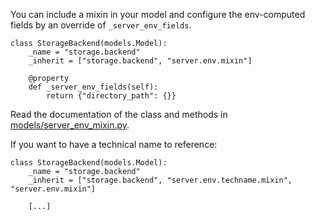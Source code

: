 You can include a mixin in your model and configure the env-computed
fields by an override of `_server_env_fields`.

    class StorageBackend(models.Model):
        _name = "storage.backend"
        _inherit = ["storage.backend", "server.env.mixin"]

        @property
        def _server_env_fields(self):
            return {"directory_path": {}}

Read the documentation of the class and methods in
[models/server_env_mixin.py](models/server_env_mixin.py).

If you want to have a technical name to reference:

    class StorageBackend(models.Model):
        _name = "storage.backend"
        _inherit = ["storage.backend", "server.env.techname.mixin", "server.env.mixin"]

        [...]
